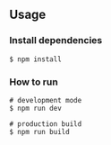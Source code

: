 ## Usage

### Install dependencies

```
$ npm install
```

### How to run

```
# development mode
$ npm run dev

# production build
$ npm run build
```
